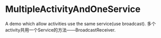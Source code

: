 # MultipleActivityAndOneService
  A demo which allow activities use the same service(use broadcast). 
  多个activity共用一个Service的方法——BroadcastReceiver.

